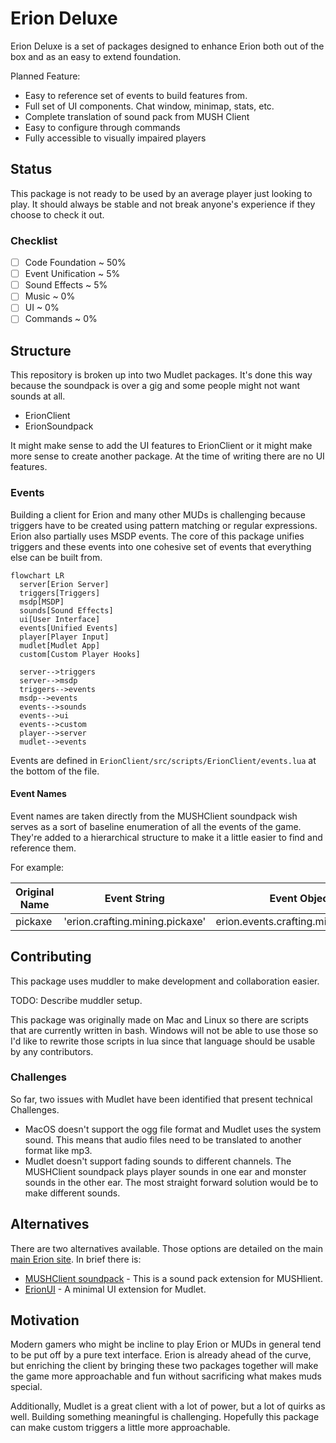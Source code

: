 <!-- markdownlint-configure-file { "MD013": { "line_length": 800 } } -->

# Erion Deluxe

Erion Deluxe is a set of packages designed to enhance Erion both out of the box and as an easy to extend foundation.

Planned Feature:
- Easy to reference set of events to build features from.
- Full set of UI components. Chat window, minimap, stats, etc.
- Complete translation of sound pack from MUSH Client
- Easy to configure through commands
- Fully accessible to visually impaired players

## Status

This package is not ready to be used by an average player just looking to play. It should always be stable and not break anyone's experience if they choose to check it out.

### Checklist

- [ ] Code Foundation ~ 50%
- [ ] Event Unification ~ 5%
- [ ] Sound Effects ~ 5%
- [ ] Music ~ 0%
- [ ] UI ~ 0%
- [ ] Commands ~ 0%

## Structure

This repository is broken up into two Mudlet packages. It's done this way because the soundpack is over a gig and some people might not want sounds at all.

- ErionClient
- ErionSoundpack

It might make sense to add the UI features to ErionClient or it might make more sense to create another package. At the time of writing there are no UI features.

### Events

Building a client for Erion and many other MUDs is challenging because triggers have to be created using pattern matching or regular expressions. Erion also partially uses MSDP events. The core of this package unifies triggers and these events into one cohesive set of events that everything else can be built from.

```mermaid
flowchart LR
  server[Erion Server]
  triggers[Triggers]
  msdp[MSDP]
  sounds[Sound Effects]
  ui[User Interface]
  events[Unified Events]
  player[Player Input]
  mudlet[Mudlet App]
  custom[Custom Player Hooks]

  server-->triggers
  server-->msdp
  triggers-->events
  msdp-->events
  events-->sounds
  events-->ui
  events-->custom
  player-->server
  mudlet-->events
```

Events are defined in `ErionClient/src/scripts/ErionClient/events.lua` at the bottom of the file.

#### Event Names

Event names are taken directly from the MUSHClient soundpack wish serves as a sort of baseline enumeration of all the events of the game. They're added to a hierarchical structure to make it a little easier to find and reference them.

For example:

| Original Name | Event String                    | Event Object                         |
| ------------- | ------------------------------- | ------------------------------------ |
| pickaxe       | 'erion.crafting.mining.pickaxe' | erion.events.crafting.mining.pickaxe |

## Contributing

This package uses muddler to make development and collaboration easier.

TODO: Describe muddler setup.

This package was originally made on Mac and Linux so there are scripts that are currently written in bash. Windows will not be able to use those so I'd like to rewrite those scripts in lua since that language should be usable by any contributors.

### Challenges

So far, two issues with Mudlet have been identified that present technical Challenges.
- MacOS doesn't support the ogg file format and Mudlet uses the system sound. This means that audio files need to be translated to another format like mp3.
- Mudlet doesn't support fading sounds to different channels. The MUSHClient soundpack plays player sounds in one ear and monster sounds in the other ear. The most straight forward solution would be to make different sounds.

## Alternatives

There are two alternatives available. Those options are detailed on the main [main Erion site](https://www.erionmud.com/client.php). In brief there is:

- [MUSHClient soundpack](https://www.erionmud.com/blindsupport.php) - This is a sound pack extension for MUSHlient.
- [ErionUI](https://github.com/Caelinus/ErionMud-UI) - A minimal UI extension for Mudlet.

## Motivation

Modern gamers who might be incline to play Erion or MUDs in general tend to be put off by a pure text interface. Erion is already ahead of the curve, but enriching the client by bringing these two packages together will make the game more approachable and fun without sacrificing what makes muds special.

Additionally, Mudlet is a great client with a lot of power, but a lot of quirks as well. Building something meaningful is challenging. Hopefully this package can make custom triggers a little more approachable.
